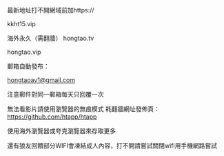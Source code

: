 最新地址打不開網域前加https://

kkht15.vip

海外永久（需翻牆） hongtao.tv

hongtao.vip

郵箱自動發布：

hongtaoav1@gmail.com

注意郵件對同一郵箱每天只回覆一次

無法看影片請使用瀏覽器的無痕模式 耗翻牆網址發佈頁：https://github.com/htapp/htapp

使用海外瀏覽器或夸克瀏覽器來存取更多

還有狼友回饋部分WIFI會凍結成人內容，打不開請嘗試關閉wifi用手機網路嘗試
